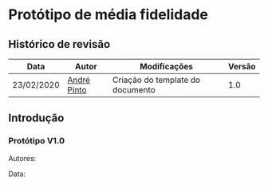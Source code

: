 # Protótipo de média fidelidade


## Histórico de revisão

| Data       | Autor                                        | Modificações                      | Versão |
| ---------- | -------------------------------------------- | --------------------------------- | ------ |
| 23/02/2020 | [André Pinto](https://github.com/andrelucax) | Criação do template do documento | 1.0    |

## Introdução

### Protótipo V1.0

Autores: 

Data: 

![]()
